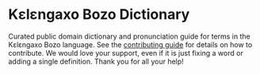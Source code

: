 
# Kɛlɛngaxo Bozo Dictionary

Curated public domain dictionary and pronunciation guide for terms in the Kɛlɛngaxo Bozo language. See the [contributing guide](https://github.com/drumworkteam/term/blob/make/.github/contributing.md) for details on how to contribute. We would love your support, even if it is just fixing a word or adding a single definition. Thank you for all your help!